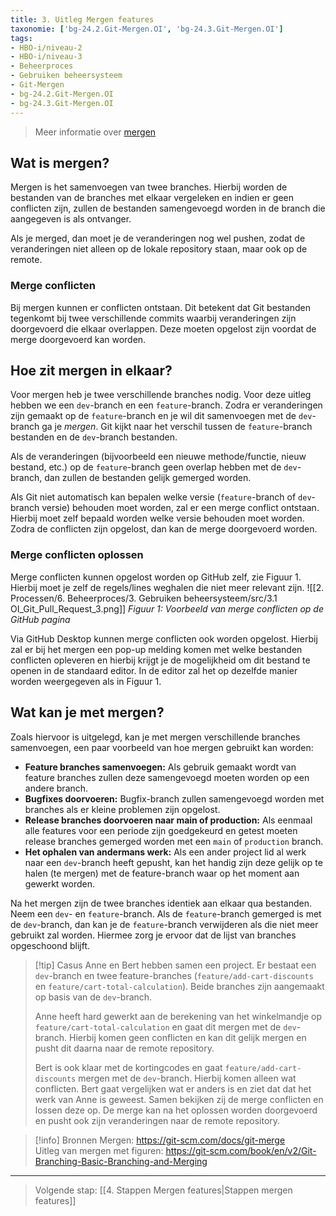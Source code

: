 ```yaml
---
title: 3. Uitleg Mergen features
taxonomie: ['bg-24.2.Git-Mergen.OI', 'bg-24.3.Git-Mergen.OI']
tags:
- HBO-i/niveau-2
- HBO-i/niveau-3
- Beheerproces
- Gebruiken beheersysteem
- Git-Mergen
- bg-24.2.Git-Mergen.OI
- bg-24.3.Git-Mergen.OI
---
```


> Meer informatie over [mergen](https://git-scm.com/docs/git-merge)

## Wat is mergen?
Mergen is het samenvoegen van twee branches. Hierbij worden de bestanden van de branches met elkaar vergeleken en indien er geen conflicten zijn, zullen de bestanden samengevoegd worden in de branch die aangegeven is als ontvanger. 

Als je merged, dan moet je de veranderingen nog wel pushen, zodat de veranderingen niet alleen op de lokale repository staan, maar ook op de remote.  

### Merge conflicten
Bij mergen kunnen er conflicten ontstaan. Dit betekent dat Git bestanden tegenkomt bij twee verschillende commits waarbij veranderingen zijn doorgevoerd die elkaar overlappen. Deze moeten opgelost zijn voordat de merge doorgevoerd kan worden.

## Hoe zit mergen in elkaar?
Voor mergen heb je twee verschillende branches nodig. Voor deze uitleg hebben we een `dev`-branch en een `feature`-branch. Zodra er veranderingen zijn gemaakt op de `feature`-branch en je wil dit samenvoegen met de `dev`-branch ga je *mergen*. Git kijkt naar het verschil tussen de `feature`-branch bestanden en de `dev`-branch bestanden. 

Als de veranderingen (bijvoorbeeld een nieuwe methode/functie, nieuw bestand, etc.) op de `feature`-branch geen overlap hebben met de `dev`-branch, dan zullen de bestanden gelijk gemerged worden. 

Als Git niet automatisch kan bepalen welke versie (`feature`-branch of `dev`-branch versie) behouden moet worden, zal er een merge conflict ontstaan. Hierbij moet zelf bepaald worden welke versie behouden moet worden. Zodra de conflicten zijn opgelost, dan kan de merge doorgevoerd worden. 

### Merge conflicten oplossen
Merge conflicten kunnen opgelost worden op GitHub zelf, zie Figuur 1. Hierbij moet je zelf de regels/lines weghalen die niet meer relevant zijn. 
![[2. Processen/6. Beheerproces/3. Gebruiken beheersysteem/src/3.1 OI_Git_Pull_Request_3.png]]
*Figuur 1: Voorbeeld van merge conflicten op de GitHub pagina*

Via GitHub Desktop kunnen merge conflicten ook worden opgelost. Hierbij zal er bij het mergen een pop-up melding komen met welke bestanden conflicten opleveren en hierbij krijgt je de mogelijkheid om dit bestand te openen in de standaard editor. In de editor zal het op dezelfde manier worden weergegeven als in Figuur 1.

## Wat kan je met mergen?
Zoals hiervoor is uitgelegd, kan je met mergen verschillende branches samenvoegen, een paar voorbeeld van hoe mergen gebruikt kan worden:
- **Feature branches samenvoegen:** Als gebruik gemaakt wordt van feature branches zullen deze samengevoegd moeten worden op een andere branch.
- **Bugfixes doorvoeren:** Bugfix-branch zullen samengevoegd worden met branches als er kleine problemen zijn opgelost.
- **Release branches doorvoeren naar main of production:** Als eenmaal alle features voor een periode zijn goedgekeurd en getest moeten release branches gemerged worden met een `main` of `production` branch.
- **Het ophalen van andermans werk:** Als een ander project lid al werk naar een `dev`-branch heeft gepusht, kan het handig zijn deze gelijk op te halen (te mergen) met de feature-branch waar op het moment aan gewerkt worden. 

Na het mergen zijn de twee branches identiek aan elkaar qua bestanden. Neem een `dev`- en `feature`-branch. Als de `feature`-branch gemerged is met de `dev`-branch, dan kan je de `feature`-branch verwijderen als die niet meer gebruikt zal worden. Hiermee zorg je ervoor dat de lijst van branches opgeschoond blijft. 

> [!tip] Casus
> Anne en Bert hebben samen een project. Er bestaat een `dev`-branch en twee feature-branches (`feature/add-cart-discounts` en `feature/cart-total-calculation`). Beide branches zijn aangemaakt op basis van de `dev`-branch.
> 
> Anne heeft hard gewerkt aan de berekening van het winkelmandje op `feature/cart-total-calculation` en gaat dit mergen met de `dev`-branch. Hierbij komen geen conflicten en kan dit gelijk mergen en pusht dit daarna naar de remote repository. 
> 
> Bert is ook klaar met de kortingcodes en gaat `feature/add-cart-discounts` mergen met de `dev`-branch. Hierbij komen alleen wat conflicten. Bert gaat vergelijken wat er anders is en ziet dat dat het werk van Anne is geweest. Samen bekijken zij de merge conflicten en lossen deze op. De merge kan na het oplossen worden doorgevoerd en pusht ook zijn veranderingen naar de remote repository.

> [!info] Bronnen
> Mergen: https://git-scm.com/docs/git-merge \
> Uitleg van mergen met figuren: https://git-scm.com/book/en/v2/Git-Branching-Basic-Branching-and-Merging

---

> Volgende stap: [[4. Stappen Mergen features|Stappen mergen features]]